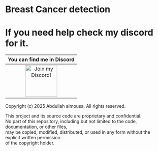 # Breast Cancer detection

# If you need help check my discord for it.

|You can find me in Discord|
|:------------:|
|<a href="https://discord.gg/hehEKJ5C"><img src="https://discordapp.com/assets/2c21aeda16de354ba5334551a883b481.png" alt="Join my Discord!"  width="100" height="100"></a>|

Copyright (c) 2025 Abdullah almousa. All rights reserved.

This project and its source code are proprietary and confidential.  
No part of this repository, including but not limited to the code, documentation, or other files,  
may be copied, modified, distributed, or used in any form without the explicit written permission  
of the copyright holder.
